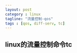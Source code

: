 ```yaml
---
layout: post
category : linux
tagline: "流量控制-qos"
tags : [qos, diff-serv, tc]
---
```


## linux的流量控制命令tc

